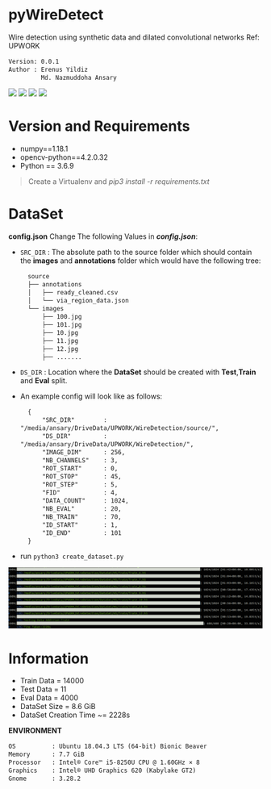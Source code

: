 # pyWireDetect
Wire detection using synthetic data and dilated convolutional networks
Ref: UPWORK
    
    Version: 0.0.1   
    Author : Erenus Yildiz 
             Md. Nazmuddoha Ansary
                  
![](/info/src_img/python.ico?raw=true )
![](/info/src_img/tensorflow.ico?raw=true)
![](/info/src_img/keras.ico?raw=true)
![](/info/src_img/col.ico?raw=true)

# Version and Requirements
*   numpy==1.18.1
*   opencv-python==4.2.0.32
*   Python == 3.6.9

> Create a Virtualenv and *pip3 install -r requirements.txt*

#  DataSet

**config.json**
Change The following Values in ***config.json***:
* ```SRC_DIR``` : The absolute path to the source folder which should contain the **images** and **annotations** folder which would have the following tree:
        
        source
        ├── annotations
        │   ├── ready_cleaned.csv
        │   └── via_region_data.json
        └── images
            ├── 100.jpg
            ├── 101.jpg
            ├── 10.jpg
            ├── 11.jpg
            ├── 12.jpg
            ├── .......

* ```DS_DIR``` : Location where the **DataSet** should be created with **Test**,**Train** and **Eval** split.

* An example config will look like as follows:

        {
            "SRC_DIR"        : "/media/ansary/DriveData/UPWORK/WireDetection/source/",
            "DS_DIR"         : "/media/ansary/DriveData/UPWORK/WireDetection/",
            "IMAGE_DIM"      : 256,
            "NB_CHANNELS"    : 3,
            "ROT_START"      : 0,
            "ROT_STOP"       : 45,
            "ROT_STEP"       : 5,
            "FID"            : 4,
            "DATA_COUNT"     : 1024,
            "NB_EVAL"        : 20,
            "NB_TRAIN"       : 70,
            "ID_START"       : 1,
            "ID_END"         : 101
        }

* run ```python3 create_dataset.py```

![](/info/exec.png?raw=true)

# Information
* Train Data = 14000 
* Test Data  = 11
* Eval Data  = 4000
* DataSet Size = 8.6 GiB
* DataSet Creation Time ~= 2228s

**ENVIRONMENT**  

    OS          : Ubuntu 18.04.3 LTS (64-bit) Bionic Beaver        
    Memory      : 7.7 GiB  
    Processor   : Intel® Core™ i5-8250U CPU @ 1.60GHz × 8    
    Graphics    : Intel® UHD Graphics 620 (Kabylake GT2)  
    Gnome       : 3.28.2  

